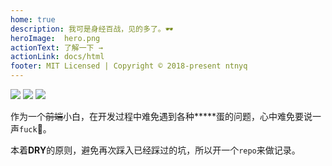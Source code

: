 ```yaml
---
home: true
description: 我可是身经百战，见的多了。🕶
heroImage:  hero.png
actionText: 了解一下 →
actionLink: docs/html
footer: MIT Licensed | Copyright © 2018-present ntnyq
---
```


![](https://travis-ci.org/ntnyq/fe-life.svg?branch=master)
![](https://img.shields.io/badge/powered--by-vuepress-green.svg)
![](https://img.shields.io/github/last-commit/ntnyq/fe-life.svg)

作为一个<del>前端</del>小白，在开发过程中难免遇到各种**\***蛋的问题，心中难免要说一声`fuck`🐶。

本着**DRY**的原则，避免再次踩入已经踩过的坑，所以开一个`repo`来做记录。

